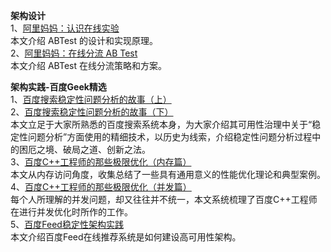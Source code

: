 **架构设计**  
1、[阿里妈妈：认识在线实验](https://mp.weixin.qq.com/s/V8z4W_LFUZ8zwZ5zUkJtSw)  
本文介绍 ABTest 的设计和实现原理。  
2、[阿里妈妈：在线分流 AB Test](https://mp.weixin.qq.com/s/s83XxwQ--Rgo6bzUnu9sBg)  
本文介绍 ABTest 在线分流策略和方案。  

**架构实践-百度Geek精选**  
1、[百度搜索稳定性问题分析的故事（上）](https://mp.weixin.qq.com/s/BMbdk5RviLG1Ftlo-qRsDQ)  
2、[百度搜索稳定性问题分析的故事（下）](https://mp.weixin.qq.com/s/IHVUnyhJr4fhiopMLOJqjA)  
本文立足于大家所熟悉的百度搜索系统本身，为大家介绍其可用性治理中关于“稳定性问题分析”方面使用的精细技术，以历史为线索，介绍稳定性问题分析过程中的困厄之境、破局之道、创新之法。  
3、[百度C++工程师的那些极限优化（内存篇）](https://mp.weixin.qq.com/s/zOlQ07dCLRy_cHTTai6V1g)  
本文从内存访问角度，收集总结了一些具有通用意义的性能优化理论和典型案例。  
4、[百度C++工程师的那些极限优化（并发篇）](https://mp.weixin.qq.com/s/0Ofo8ak7-UXuuOoD0KIHwA)  
每个人所理解的并发问题，却又往往并不统一，本文系统梳理了百度C++工程师在进行并发优化时所作的工作。  
5、[百度Feed稳定性架构实践](https://mp.weixin.qq.com/s/sm8eehjoUEqvF_PS4VcRKg)  
本文介绍百度Feed在线推荐系统是如何建设高可用性架构。
